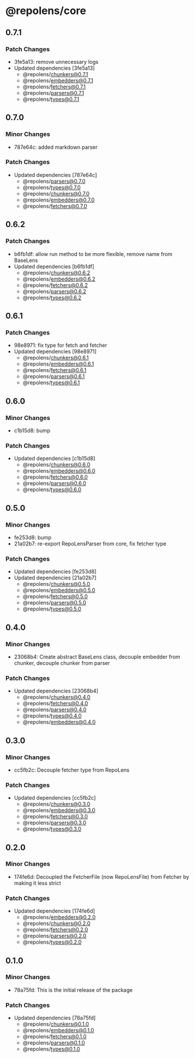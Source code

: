 # @repolens/core

## 0.7.1

### Patch Changes

- 3fe5a13: remove unnecessary logs
- Updated dependencies [3fe5a13]
  - @repolens/chunkers@0.7.1
  - @repolens/embedders@0.7.1
  - @repolens/fetchers@0.7.1
  - @repolens/parsers@0.7.1
  - @repolens/types@0.7.1

## 0.7.0

### Minor Changes

- 787e64c: added markdown parser

### Patch Changes

- Updated dependencies [787e64c]
  - @repolens/parsers@0.7.0
  - @repolens/types@0.7.0
  - @repolens/chunkers@0.7.0
  - @repolens/embedders@0.7.0
  - @repolens/fetchers@0.7.0

## 0.6.2

### Patch Changes

- b6fb1df: allow run method to be more flexible, remove name from BaseLens
- Updated dependencies [b6fb1df]
  - @repolens/chunkers@0.6.2
  - @repolens/embedders@0.6.2
  - @repolens/fetchers@0.6.2
  - @repolens/parsers@0.6.2
  - @repolens/types@0.6.2

## 0.6.1

### Patch Changes

- 98e8971: fix type for fetch and fetcher
- Updated dependencies [98e8971]
  - @repolens/chunkers@0.6.1
  - @repolens/embedders@0.6.1
  - @repolens/fetchers@0.6.1
  - @repolens/parsers@0.6.1
  - @repolens/types@0.6.1

## 0.6.0

### Minor Changes

- c1b15d8: bump

### Patch Changes

- Updated dependencies [c1b15d8]
  - @repolens/chunkers@0.6.0
  - @repolens/embedders@0.6.0
  - @repolens/fetchers@0.6.0
  - @repolens/parsers@0.6.0
  - @repolens/types@0.6.0

## 0.5.0

### Minor Changes

- fe253d8: bump
- 21a02b7: re-export RepoLensParser from core, fix fetcher type

### Patch Changes

- Updated dependencies [fe253d8]
- Updated dependencies [21a02b7]
  - @repolens/chunkers@0.5.0
  - @repolens/embedders@0.5.0
  - @repolens/fetchers@0.5.0
  - @repolens/parsers@0.5.0
  - @repolens/types@0.5.0

## 0.4.0

### Minor Changes

- 23068b4: Create abstract BaseLens class, decouple embedder from chunker, decouple chunker from parser

### Patch Changes

- Updated dependencies [23068b4]
  - @repolens/chunkers@0.4.0
  - @repolens/fetchers@0.4.0
  - @repolens/parsers@0.4.0
  - @repolens/types@0.4.0
  - @repolens/embedders@0.4.0

## 0.3.0

### Minor Changes

- cc5fb2c: Decouple fetcher type from RepoLens

### Patch Changes

- Updated dependencies [cc5fb2c]
  - @repolens/chunkers@0.3.0
  - @repolens/embedders@0.3.0
  - @repolens/fetchers@0.3.0
  - @repolens/parsers@0.3.0
  - @repolens/types@0.3.0

## 0.2.0

### Minor Changes

- 174fe6d: Decoupled the FetcherFile (now RepoLensFile) from Fetcher by making it less strict

### Patch Changes

- Updated dependencies [174fe6d]
  - @repolens/embedders@0.2.0
  - @repolens/chunkers@0.2.0
  - @repolens/fetchers@0.2.0
  - @repolens/parsers@0.2.0
  - @repolens/types@0.2.0

## 0.1.0

### Minor Changes

- 78a75fd: This is the initial release of the package

### Patch Changes

- Updated dependencies [78a75fd]
  - @repolens/chunkers@0.1.0
  - @repolens/embedders@0.1.0
  - @repolens/fetchers@0.1.0
  - @repolens/parsers@0.1.0
  - @repolens/types@0.1.0
